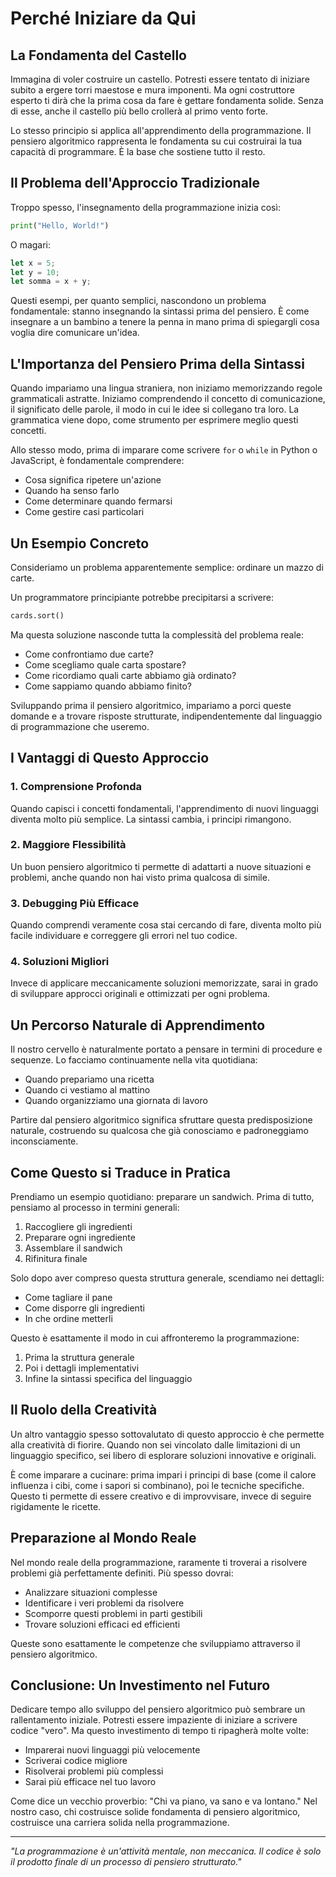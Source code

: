 # Perché Iniziare da Qui

## La Fondamenta del Castello

Immagina di voler costruire un castello. Potresti essere tentato di iniziare subito a ergere torri maestose e mura imponenti. Ma ogni costruttore esperto ti dirà che la prima cosa da fare è gettare fondamenta solide. Senza di esse, anche il castello più bello crollerà al primo vento forte.

Lo stesso principio si applica all'apprendimento della programmazione. Il pensiero algoritmico rappresenta le fondamenta su cui costruirai la tua capacità di programmare. È la base che sostiene tutto il resto.

## Il Problema dell'Approccio Tradizionale

Troppo spesso, l'insegnamento della programmazione inizia così:

```python
print("Hello, World!")
```

O magari:

```javascript
let x = 5;
let y = 10;
let somma = x + y;
```

Questi esempi, per quanto semplici, nascondono un problema fondamentale: stanno insegnando la sintassi prima del pensiero. È come insegnare a un bambino a tenere la penna in mano prima di spiegargli cosa voglia dire comunicare un'idea.

## L'Importanza del Pensiero Prima della Sintassi

Quando impariamo una lingua straniera, non iniziamo memorizzando regole grammaticali astratte. Iniziamo comprendendo il concetto di comunicazione, il significato delle parole, il modo in cui le idee si collegano tra loro. La grammatica viene dopo, come strumento per esprimere meglio questi concetti.

Allo stesso modo, prima di imparare come scrivere `for` o `while` in Python o JavaScript, è fondamentale comprendere:
- Cosa significa ripetere un'azione
- Quando ha senso farlo
- Come determinare quando fermarsi
- Come gestire casi particolari

## Un Esempio Concreto

Consideriamo un problema apparentemente semplice: ordinare un mazzo di carte.

Un programmatore principiante potrebbe precipitarsi a scrivere:

```python
cards.sort()
```

Ma questa soluzione nasconde tutta la complessità del problema reale:
- Come confrontiamo due carte?
- Come scegliamo quale carta spostare?
- Come ricordiamo quali carte abbiamo già ordinato?
- Come sappiamo quando abbiamo finito?

Sviluppando prima il pensiero algoritmico, impariamo a porci queste domande e a trovare risposte strutturate, indipendentemente dal linguaggio di programmazione che useremo.

## I Vantaggi di Questo Approccio

### 1. Comprensione Profonda
Quando capisci i concetti fondamentali, l'apprendimento di nuovi linguaggi diventa molto più semplice. La sintassi cambia, i principi rimangono.

### 2. Maggiore Flessibilità
Un buon pensiero algoritmico ti permette di adattarti a nuove situazioni e problemi, anche quando non hai visto prima qualcosa di simile.

### 3. Debugging Più Efficace
Quando comprendi veramente cosa stai cercando di fare, diventa molto più facile individuare e correggere gli errori nel tuo codice.

### 4. Soluzioni Migliori
Invece di applicare meccanicamente soluzioni memorizzate, sarai in grado di sviluppare approcci originali e ottimizzati per ogni problema.

## Un Percorso Naturale di Apprendimento

Il nostro cervello è naturalmente portato a pensare in termini di procedure e sequenze. Lo facciamo continuamente nella vita quotidiana:
- Quando prepariamo una ricetta
- Quando ci vestiamo al mattino
- Quando organizziamo una giornata di lavoro

Partire dal pensiero algoritmico significa sfruttare questa predisposizione naturale, costruendo su qualcosa che già conosciamo e padroneggiamo inconsciamente.

## Come Questo si Traduce in Pratica

Prendiamo un esempio quotidiano: preparare un sandwich. Prima di tutto, pensiamo al processo in termini generali:

1. Raccogliere gli ingredienti
2. Preparare ogni ingrediente
3. Assemblare il sandwich
4. Rifinitura finale

Solo dopo aver compreso questa struttura generale, scendiamo nei dettagli:
- Come tagliare il pane
- Come disporre gli ingredienti
- In che ordine metterli

Questo è esattamente il modo in cui affronteremo la programmazione:
1. Prima la struttura generale
2. Poi i dettagli implementativi
3. Infine la sintassi specifica del linguaggio

## Il Ruolo della Creatività

Un altro vantaggio spesso sottovalutato di questo approccio è che permette alla creatività di fiorire. Quando non sei vincolato dalle limitazioni di un linguaggio specifico, sei libero di esplorare soluzioni innovative e originali.

È come imparare a cucinare: prima impari i principi di base (come il calore influenza i cibi, come i sapori si combinano), poi le tecniche specifiche. Questo ti permette di essere creativo e di improvvisare, invece di seguire rigidamente le ricette.

## Preparazione al Mondo Reale

Nel mondo reale della programmazione, raramente ti troverai a risolvere problemi già perfettamente definiti. Più spesso dovrai:
- Analizzare situazioni complesse
- Identificare i veri problemi da risolvere
- Scomporre questi problemi in parti gestibili
- Trovare soluzioni efficaci ed efficienti

Queste sono esattamente le competenze che sviluppiamo attraverso il pensiero algoritmico.

## Conclusione: Un Investimento nel Futuro

Dedicare tempo allo sviluppo del pensiero algoritmico può sembrare un rallentamento iniziale. Potresti essere impaziente di iniziare a scrivere codice "vero". Ma questo investimento di tempo ti ripagherà molte volte:
- Imparerai nuovi linguaggi più velocemente
- Scriverai codice migliore
- Risolverai problemi più complessi
- Sarai più efficace nel tuo lavoro

Come dice un vecchio proverbio: "Chi va piano, va sano e va lontano." Nel nostro caso, chi costruisce solide fondamenta di pensiero algoritmico, costruisce una carriera solida nella programmazione.

---

*"La programmazione è un'attività mentale, non meccanica. Il codice è solo il prodotto finale di un processo di pensiero strutturato."*